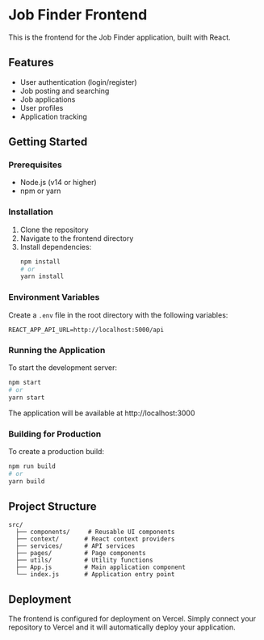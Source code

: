 # Job Finder Frontend

This is the frontend for the Job Finder application, built with React.

## Features

- User authentication (login/register)
- Job posting and searching
- Job applications
- User profiles
- Application tracking

## Getting Started

### Prerequisites

- Node.js (v14 or higher)
- npm or yarn

### Installation

1. Clone the repository
2. Navigate to the frontend directory
3. Install dependencies:
   ```bash
   npm install
   # or
   yarn install
   ```

### Environment Variables

Create a `.env` file in the root directory with the following variables:
```
REACT_APP_API_URL=http://localhost:5000/api
```

### Running the Application

To start the development server:
```bash
npm start
# or
yarn start
```

The application will be available at http://localhost:3000

### Building for Production

To create a production build:
```bash
npm run build
# or
yarn build
```

## Project Structure

```
src/
  ├── components/     # Reusable UI components
  ├── context/       # React context providers
  ├── services/      # API services
  ├── pages/         # Page components
  ├── utils/         # Utility functions
  ├── App.js         # Main application component
  └── index.js       # Application entry point
```

## Deployment

The frontend is configured for deployment on Vercel. Simply connect your repository to Vercel and it will automatically deploy your application. 